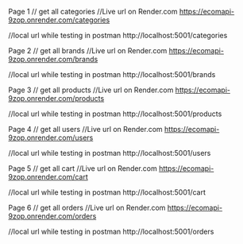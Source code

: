 Page 1
// get all categories
//Live url on Render.com
https://ecomapi-9zop.onrender.com/categories

//local url while testing in postman
http://localhost:5001/categories

Page 2
// get all brands
//Live url on Render.com
https://ecomapi-9zop.onrender.com/brands

//local url while testing in postman
http://localhost:5001/brands

Page 3
// get all products
//Live url on Render.com
https://ecomapi-9zop.onrender.com/products

//local url while testing in postman
http://localhost:5001/products

Page 4
// get all users
//Live url on Render.com
https://ecomapi-9zop.onrender.com/users

//local url while testing in postman
http://localhost:5001/users

Page 5
// get all cart
//Live url on Render.com
https://ecomapi-9zop.onrender.com/cart

//local url while testing in postman
http://localhost:5001/cart

Page 6
// get all orders
//Live url on Render.com
https://ecomapi-9zop.onrender.com/orders

//local url while testing in postman
http://localhost:5001/orders
